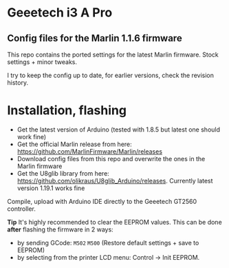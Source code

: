 # Geeetech i3 A Pro
## Config files for the Marlin 1.1.6 firmware

This repo contains the ported settings for the latest Marlin firmware.
Stock settings + minor tweaks.

I try to keep the config up to date, for earlier versions, check the revision history.

# Installation, flashing
* Get the latest version of Arduino (tested with 1.8.5 but latest one should work fine)
* Get the official Marlin release from here: https://github.com/MarlinFirmware/Marlin/releases
* Download config files from this repo and overwrite the ones in the Marlin firmware
* Get the U8glib library from here: https://github.com/olikraus/U8glib_Arduino/releases. Currently latest version 1.19.1 works fine

Compile, upload with Arduino IDE directly to the Geeetech GT2560 controller.

**Tip** It's highly recommended to clear the EEPROM values. This can be done **after** flashing the firmware in 2 ways:
* by sending GCode: `M502` `M500` (Restore default settings + save to EEPROM)
* by selecting from the printer LCD menu: Control -> Init EEPROM.
